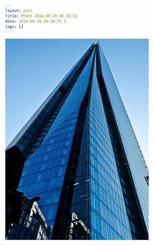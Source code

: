 ```yaml
---
layout: post
title: Photo 2014-08-20 06:38:53
date: 2014-08-20 06:38:53 Z
tags: []
---
```

![](/media/2014/08/95262601587.jpg)
